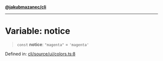 [**@jakubmazanec/cli**](../../../README.md)

---

# Variable: notice

> `const` **notice**: `"magenta"` = `'magenta'`

Defined in:
[cli/source/ui/colors.ts:8](https://github.com/jakubmazanec/tools/blob/76a9140b954a789a6120dd2126b179ec0180d7e9/packages/cli/source/ui/colors.ts#L8)
